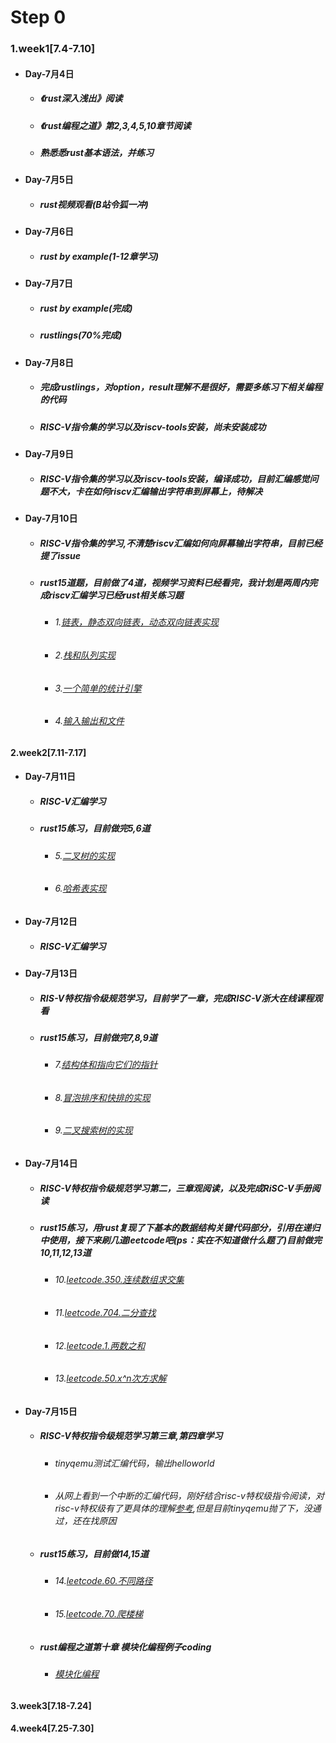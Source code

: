 # Step 0
### 1.week1[7.4-7.10]
  - #### Day-7月4日
    * ##### 《rust深入浅出》阅读
    * ##### 《rust编程之道》第2,3,4,5,10章节阅读
    * #####  熟悉悉rust基本语法，并练习 
  - #### Day-7月5日
    * #####  rust视频观看(B站令狐一冲)
  - #### Day-7月6日
    * #####  rust by example(1-12章学习)
  - #### Day-7月7日
    * #####  rust by example(完成)
    * #####  rustlings(70%完成)
  - #### Day-7月8日
    * #####  完成rustlings，对option，result理解不是很好，需要多练习下相关编程的代码
    * #####  RISC-V指令集的学习以及riscv-tools安装，尚未安装成功
  - #### Day-7月9日
    * #####  RISC-V指令集的学习以及riscv-tools安装，编译成功，目前汇编感觉问题不大，卡在如何riscv汇编输出字符串到屏幕上，待解决
  - #### Day-7月10日
    * #####  RISC-V指令集的学习,不清楚riscv汇编如何向屏幕输出字符串，目前已经提了issue
    * #####  rust15道题，目前做了4道，视频学习资料已经看完，我计划是两周内完成riscv汇编学习已经rust相关练习题
      - ###### 1.[链表，静态双向链表，动态双向链表实现](https://github.com/shiweiwww/rcore/tree/master/exercis/exe1)
      - ###### 2.[栈和队列实现](https://github.com/shiweiwww/rcore/tree/master/exercis/exe2)
      - ###### 3.[一个简单的统计引擎](https://github.com/shiweiwww/rcore/tree/master/exercis/exe3)
      - ###### 4.[输入输出和文件](https://github.com/shiweiwww/rcore/tree/master/exercis/exe4)
#### 2.week2[7.11-7.17]
  - #### Day-7月11日
    * #####  RISC-V汇编学习
    * #####  rust15练习，目前做完5,6道
      - ###### 5.[二叉树的实现](https://github.com/shiweiwww/rcore/tree/master/exercis/exe5)
      - ###### 6.[哈希表实现](https://github.com/shiweiwww/rcore/tree/master/exercis/exe6)
  - #### Day-7月12日
    * #####  RISC-V汇编学习

  - #### Day-7月13日
    * #####  RIS-V特权指令级规范学习，目前学了一章，完成RISC-V浙大在线课程观看
    * #####  rust15练习，目前做完7,8,9道
      - ###### 7.[结构体和指向它们的指针](https://github.com/shiweiwww/rcore/tree/master/exercis/exe7)
      - ###### 8.[冒泡排序和快排的实现](https://github.com/shiweiwww/rcore/tree/master/exercis/exe8)
      - ###### 9.[二叉搜索树的实现](https://github.com/shiweiwww/rcore/tree/master/exercis/exe9)

  - #### Day-7月14日
    * #####  RISC-V特权指令级规范学习第二，三章观阅读，以及完成RiSC-V手册阅读
    * #####  rust15练习，用rust复现了下基本的数据结构关键代码部分，引用在递归中使用，接下来刷几道leetcode吧(ps：实在不知道做什么题了)目前做完10,11,12,13道
      - ###### 10.[leetcode.350.连续数组求交集](https://github.com/shiweiwww/rcore/tree/master/exercis/exe10)
      - ###### 11.[leetcode.704.二分查找](https://github.com/shiweiwww/rcore/tree/master/exercis/exe11)
      - ###### 12.[leetcode.1.两数之和](https://github.com/shiweiwww/rcore/tree/master/exercis/exe12)
      - ###### 13.[leetcode.50.x^n次方求解](https://github.com/shiweiwww/rcore/tree/master/exercis/exe13)

  - #### Day-7月15日
    * #####  RISC-V特权指令级规范学习第三章,第四章学习
      - ###### tinyqemu测试汇编代码，输出helloworld
      - ###### 从网上看到一个中断的汇编代码，刚好结合risc-v特权级指令阅读，对risc-v特权级有了更具体的理解[参考](http://www.voidcn.com/article/p-wikmjhim-brz.html),但是目前tinyqemu抛了下，没通过，还在找原因
    * #####  rust15练习，目前做14,15道
      - ###### 14.[leetcode.60.不同路径](https://github.com/shiweiwww/rcore/tree/master/exercis/exe14)
      - ###### 15.[leetcode.70.爬楼梯](https://github.com/shiweiwww/rcore/tree/master/exercis/exe15)
    * #####  rust编程之道第十章 模块化编程例子coding
      - ###### [模块化编程](https://github.com/shiweiwww/rcore/tree/master/exercis/csv_challenge)

#### 3.week3[7.18-7.24]
#### 4.week4[7.25-7.30]

